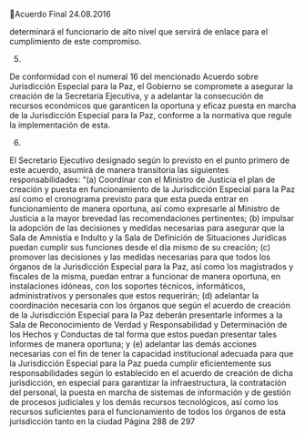 Acuerdo Final 
24.08.2016 

determinará  el  funcionario  de  alto  nivel  que  servirá  de  enlace  para  el 
cumplimiento de este compromiso. 
 
5.

De conformidad con el numeral 16 del mencionado Acuerdo sobre Jurisdicción 
Especial para la Paz, el Gobierno se compromete a asegurar la creación de la 
Secretaría Ejecutiva, y a adelantar la consecución de recursos económicos que 
garanticen la oportuna y eficaz puesta en marcha de la Jurisdicción Especial 
para la Paz, conforme a la normativa que regule la implementación de esta. 
 

6.

El Secretario Ejecutivo designado según lo previsto en el punto primero de este 
acuerdo, asumirá de manera transitoria las siguientes responsabilidades: “(a) 
Coordinar  con  el  Ministro  de  Justicia  el  plan  de  creación  y  puesta  en 
funcionamiento de la Jurisdicción Especial para la Paz así como el cronograma 
previsto para que esta pueda entrar en funcionamiento de manera oportuna, 
así  como  expresarle  al  Ministro  de  Justicia  a  la  mayor  brevedad  las 
recomendaciones  pertinentes;  (b)  impulsar  la  adopción  de  las  decisiones  y 
medidas necesarias para asegurar que la Sala de Amnistía e Indulto y la Sala de 
Definición de Situaciones Jurídicas puedan cumplir sus funciones desde el día 
mismo de su creación; (c) promover las decisiones y las medidas necesarias 
para que todos los órganos de la Jurisdicción Especial para la Paz, así como los 
magistrados  y  fiscales  de  la  misma,  puedan  entrar  a  funcionar  de  manera 
oportuna,  en  instalaciones  idóneas,  con  los  soportes  técnicos,  informáticos, 
administrativos  y  personales  que  estos  requerirán;    (d)  adelantar  la 
coordinación necesaria con los órganos que según el acuerdo de creación de 
la Jurisdicción Especial para la Paz deberán presentarle informes a la Sala de 
Reconocimiento de Verdad y Responsabilidad y Determinación de los Hechos 
y  Conductas  de  tal  forma  que  estos  puedan  presentar  tales  informes  de 
manera oportuna; y (e) adelantar las demás acciones necesarias con el fin de 
tener la capacidad institucional adecuada para que la Jurisdicción Especial para 
la  Paz  pueda  cumplir  eficientemente  sus  responsabilidades  según  lo 
establecido en el acuerdo de creación de dicha jurisdicción, en especial para 
garantizar la infraestructura, la contratación del personal, la puesta en marcha 
de  sistemas  de  información  y  de  gestión  de  procesos  judiciales  y  los  demás 
recursos  tecnológicos,  así  como  los  recursos  suficientes  para  el 
funcionamiento de todos los órganos de esta jurisdicción tanto en la ciudad 
Página 288 de 297 

 

